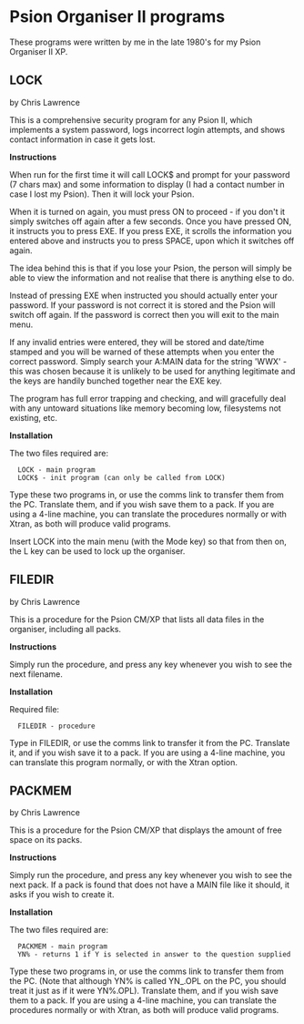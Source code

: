 # Psion Organiser II programs
These programs were written by me in the late 1980's for my Psion Organiser II XP.  

## LOCK
by Chris Lawrence  

This is a comprehensive security program for any Psion II, which implements a system password, logs incorrect login attempts, and shows contact information in case it gets lost.  

**Instructions**

When run for the first time it will call LOCK$ and prompt for your password (7 chars max) and some information to display (I had a contact number in case I lost my Psion).  Then it will lock your Psion.  

When it is turned on again, you must press ON to proceed - if you don't it simply switches off again after a few seconds.  Once you have pressed ON, it instructs you to press EXE.  If you press EXE, it scrolls the information you entered above and instructs you to press SPACE, upon which it switches off again.  

The idea behind this is that if you lose your Psion, the person will simply be able to view the information and not realise that there is anything else to do.  

Instead of pressing EXE when instructed you should actually enter your password.  If your password is not correct it is stored and the Psion will switch off again.  If the password is correct then you will exit to the main menu.  

If any invalid entries were entered, they will be stored and date/time stamped and you will be warned of these attempts when you enter the correct password.  Simply search your A:MAIN data for the string 'WWX' - this was chosen because it is unlikely to be used for anything legitimate and the keys are handily bunched together near the EXE key.  

The program has full error trapping and checking, and will gracefully deal with any untoward situations like memory becoming low, filesystems not existing, etc.  

**Installation**

The two files required are:
```
  LOCK - main program
  LOCK$ - init program (can only be called from LOCK)
```
Type these two programs in, or use the comms link to transfer them from the PC. Translate them, and if you wish save them to a pack. If you are using a 4-line machine, you can translate the procedures normally or with Xtran, as both will produce valid programs.  

Insert LOCK into the main menu (with the Mode key) so that from then on, the L key can be used to lock up the organiser.  

## FILEDIR
by Chris Lawrence  

This is a procedure for the Psion CM/XP that lists all data files in the organiser, including all packs.  

**Instructions**

Simply run the procedure, and press any key whenever you wish to see the next filename.  

**Installation**

Required file:
```
  FILEDIR - procedure
```
Type in FILEDIR, or use the comms link to transfer it from the PC. Translate it, and if you wish save it to a pack. If you are using a 4-line machine, you can translate this program normally, or with the Xtran option.  

## PACKMEM
by Chris Lawrence  

This is a procedure for the Psion CM/XP that displays the amount of free space on its packs.  

**Instructions**

Simply run the procedure, and press any key whenever you wish to see the next pack. If a pack is found that does not have a MAIN file like it should, it asks if you wish to create it.  

**Installation**

The two files required are:
```
  PACKMEM - main program
  YN% - returns 1 if Y is selected in answer to the question supplied
```

Type these two programs in, or use the comms link to transfer them from the PC. (Note that although YN% is called YN_.OPL on the PC, you should treat it just as if it were YN%.OPL). Translate them, and if you wish save them to a pack. If you are using a 4-line machine, you can translate the procedures normally or with Xtran, as both will produce valid programs.
